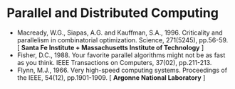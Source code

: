 # Parallel and Distributed Computing

* Macready, W.G., Siapas, A.G. and Kauffman, S.A., 1996. Criticality and parallelism in combinatorial optimization. Science, 271(5245), pp.56-59. [ **Santa Fe Institute + Massachusetts Institute of Technology** ]
* Fisher, D.C., 1988. Your favorite parallel algorithms might not be as fast as you think. IEEE Transactions on Computers, 37(02), pp.211-213.
* Flynn, M.J., 1966. Very high-speed computing systems. Proceedings of the IEEE, 54(12), pp.1901-1909. [ **Argonne National Laboratory** ]
